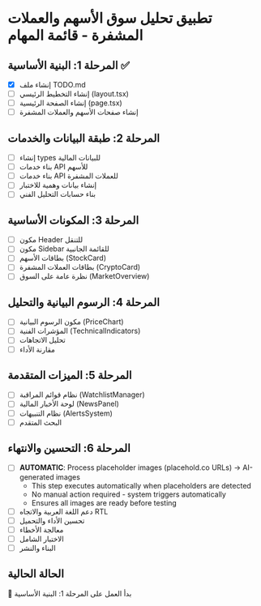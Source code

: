 # تطبيق تحليل سوق الأسهم والعملات المشفرة - قائمة المهام

## المرحلة 1: البنية الأساسية ✅
- [x] إنشاء ملف TODO.md
- [ ] إنشاء التخطيط الرئيسي (layout.tsx)
- [ ] إنشاء الصفحة الرئيسية (page.tsx)
- [ ] إنشاء صفحات الأسهم والعملات المشفرة

## المرحلة 2: طبقة البيانات والخدمات
- [ ] إنشاء types للبيانات المالية
- [ ] بناء خدمات API للأسهم
- [ ] بناء خدمات API للعملات المشفرة
- [ ] إنشاء بيانات وهمية للاختبار
- [ ] بناء حسابات التحليل الفني

## المرحلة 3: المكونات الأساسية
- [ ] مكون Header للتنقل
- [ ] مكون Sidebar للقائمة الجانبية
- [ ] بطاقات الأسهم (StockCard)
- [ ] بطاقات العملات المشفرة (CryptoCard)
- [ ] نظرة عامة على السوق (MarketOverview)

## المرحلة 4: الرسوم البيانية والتحليل
- [ ] مكون الرسوم البيانية (PriceChart)
- [ ] المؤشرات الفنية (TechnicalIndicators)
- [ ] تحليل الاتجاهات
- [ ] مقارنة الأداء

## المرحلة 5: الميزات المتقدمة
- [ ] نظام قوائم المراقبة (WatchlistManager)
- [ ] لوحة الأخبار المالية (NewsPanel)
- [ ] نظام التنبيهات (AlertsSystem)
- [ ] البحث المتقدم

## المرحلة 6: التحسين والانتهاء
- [ ] **AUTOMATIC**: Process placeholder images (placehold.co URLs) → AI-generated images
  - This step executes automatically when placeholders are detected
  - No manual action required - system triggers automatically
  - Ensures all images are ready before testing
- [ ] دعم اللغة العربية والاتجاه RTL
- [ ] تحسين الأداء والتحميل
- [ ] معالجة الأخطاء
- [ ] الاختبار الشامل
- [ ] البناء والنشر

## الحالة الحالية
🚀 بدأ العمل على المرحلة 1: البنية الأساسية